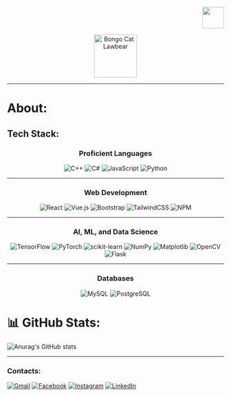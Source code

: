<p align="right">
  <img src="https://media3.giphy.com/media/du3J3cXyzhj75IOgvA/giphy.gif" width="50">
</p>

<p align="center">
  <img src="https://media.tenor.com/PbdRZW-5F0EAAAAi/bongo-cat-lawbear.gif" width="100" alt="Bongo Cat Lawbear">
</p>



---

# About:






## Tech Stack:
<div align="center">

### Proficient Languages

![C++](https://img.shields.io/badge/C++-%2300599C.svg?style=for-the-badge&logo=c%2B%2B&logoColor=white)
![C#](https://img.shields.io/badge/C%23-%23239120.svg?style=for-the-badge&logo=csharp&logoColor=white)
![JavaScript](https://img.shields.io/badge/JavaScript-%23323330.svg?style=for-the-badge&logo=javascript&logoColor=%23F7DF1E)
![Python](https://img.shields.io/badge/Python-3670A0?style=for-the-badge&logo=python&logoColor=ffdd54)

---

### Web Development

![React](https://img.shields.io/badge/React-%2320232a.svg?style=for-the-badge&logo=react&logoColor=%2361DAFB)
![Vue.js](https://img.shields.io/badge/Vue.js-%2335495e.svg?style=for-the-badge&logo=vuedotjs&logoColor=%234FC08D)
![Bootstrap](https://img.shields.io/badge/Bootstrap-%238511FA.svg?style=for-the-badge&logo=bootstrap&logoColor=white)
![TailwindCSS](https://img.shields.io/badge/TailwindCSS-%2338B2AC.svg?style=for-the-badge&logo=tailwind-css&logoColor=white)
![NPM](https://img.shields.io/badge/NPM-%23CB3837.svg?style=for-the-badge&logo=npm&logoColor=white)

---

### AI, ML, and Data Science

![TensorFlow](https://img.shields.io/badge/TensorFlow-%23FF6F00.svg?style=for-the-badge&logo=TensorFlow&logoColor=white)
![PyTorch](https://img.shields.io/badge/PyTorch-%23EE4C2C.svg?style=for-the-badge&logo=PyTorch&logoColor=white)
![scikit-learn](https://img.shields.io/badge/Scikit--Learn-%23F7931E.svg?style=for-the-badge&logo=scikit-learn&logoColor=white)
![NumPy](https://img.shields.io/badge/NumPy-%23013243.svg?style=for-the-badge&logo=numpy&logoColor=white)
![Matplotlib](https://img.shields.io/badge/Matplotlib-%23ffffff.svg?style=for-the-badge&logo=Matplotlib&logoColor=black)
![OpenCV](https://img.shields.io/badge/OpenCV-%23white.svg?style=for-the-badge&logo=opencv&logoColor=white)
![Flask](https://img.shields.io/badge/Flask-%23000.svg?style=for-the-badge&logo=flask&logoColor=white)

---

### Databases

![MySQL](https://img.shields.io/badge/MySQL-4479A1.svg?style=for-the-badge&logo=mysql&logoColor=white)
![PostgreSQL](https://img.shields.io/badge/PostgreSQL-%23316192.svg?style=for-the-badge&logo=postgresql&logoColor=white)

</div>



# 📊 GitHub Stats:
![Anurag's GitHub stats](https://github-readme-stats.vercel.app/api?username=bikemaster2331&show_icons=true&theme=transparent)

---

### Contacts:
[![Gmail](https://img.shields.io/badge/Gmail-D14836?logo=gmail&logoColor=white)](mailto:marthan.lanuzga@gmail.com)
[![Facebook](https://img.shields.io/badge/Facebook-%231877F2.svg?logo=Facebook&logoColor=white)](https://facebook.com/marthan.lanuzga) 
[![Instagram](https://img.shields.io/badge/Instagram-%23E4405F.svg?logo=Instagram&logoColor=white)](https://instagram.com/tanlanuzga) 
[![LinkedIn](https://img.shields.io/badge/LinkedIn-%230077B5.svg?logo=linkedin&logoColor=white)](https://linkedin.com/in/marthanlanuzga)




<!-- Proudly created with GPRM ( https://gprm.itsvg.in ) -->
